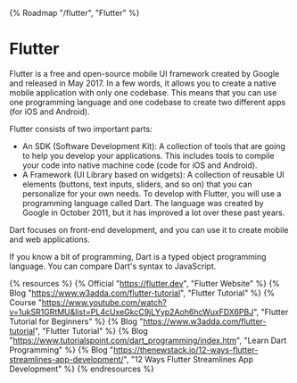 {% Roadmap "/flutter", "Flutter" %}

# Flutter

Flutter is a free and open-source mobile UI framework created by Google and released in May 2017. In a few words, it allows you to create a native mobile application with only one codebase. This means that you can use one programming language and one codebase to create two different apps (for iOS and Android).

Flutter consists of two important parts:

- An SDK (Software Development Kit): A collection of tools that are going to help you develop your applications. This includes tools to compile your code into native machine code (code for iOS and Android).
- A Framework (UI Library based on widgets): A collection of reusable UI elements (buttons, text inputs, sliders, and so on) that you can personalize for your own needs.
To develop with Flutter, you will use a programming language called Dart. The language was created by Google in October 2011, but it has improved a lot over these past years.

Dart focuses on front-end development, and you can use it to create mobile and web applications.

If you know a bit of programming, Dart is a typed object programming language. You can compare Dart's syntax to JavaScript.

{% resources %}
  {% Official "https://flutter.dev", "Flutter Website" %}
  {% Blog "https://www.w3adda.com/flutter-tutorial", "Flutter Tutorial" %}
  {% Course "https://www.youtube.com/watch?v=1ukSR1GRtMU&list=PL4cUxeGkcC9jLYyp2Aoh6hcWuxFDX6PBJ", "Flutter Tutorial for Beginners" %}
  {% Blog "https://www.w3adda.com/flutter-tutorial", "Flutter Tutorial" %}
  {% Blog "https://www.tutorialspoint.com/dart_programming/index.htm", "Learn Dart Programming" %}
  {% Blog "https://thenewstack.io/12-ways-flutter-streamlines-app-development/", "12 Ways Flutter Streamlines App Development" %}
{% endresources %}
